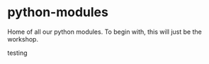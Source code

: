# python-modules
Home of all our python modules. To begin with, this will just be the workshop.


testing
